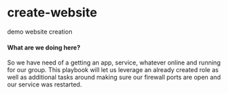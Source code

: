 # create-website
demo website creation

#### What are we doing here?
<p> So we have need of a getting an app, service, whatever online and running for our group.  This playbook will let us leverage an already created role as well as additional tasks around making sure our firewall ports are open and our service was restarted. <p>
